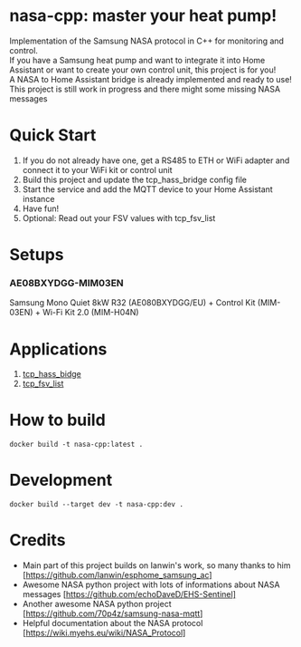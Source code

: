 # nasa-cpp: master your heat pump!
Implementation of the Samsung NASA protocol in C++ for monitoring and control. <br>
If you have a Samsung heat pump and want to integrate it into Home Assistant or want to create your own control unit, this project is for you! <br>
A NASA to Home Assistant bridge is already implemented and ready to use! <br>
This project is still work in progress and there might some missing NASA messages <br>

# Quick Start
1) If you do not already have one, get a RS485 to ETH or WiFi adapter and connect it to your WiFi kit or control unit
2) Build this project and update the tcp_hass_bridge config file
3) Start the service and add the MQTT device to your Home Assistant instance
4) Have fun!
5) Optional: Read out your FSV values with tcp_fsv_list

# Setups
### AE08BXYDGG-MIM03EN
Samsung Mono Quiet 8kW R32 (AE080BXYDGG/EU) + Control Kit (MIM-03EN) + Wi-Fi Kit 2.0 (MIM-H04N)

# Applications
1) [tcp_hass_bidge](APPS.md#tcp-hass-bridge)
2) [tcp_fsv_list](APPS.md#tcp-fsv-list)

# How to build
```
docker build -t nasa-cpp:latest .
```
# Development
```
docker build --target dev -t nasa-cpp:dev .
```

# Credits
- Main part of this project builds on Ianwin's work, so many thanks to him [https://github.com/lanwin/esphome_samsung_ac]
- Awesome NASA python project with lots of informations about NASA messages [https://github.com/echoDaveD/EHS-Sentinel]
- Another awesome NASA python project [https://github.com/70p4z/samsung-nasa-mqtt]
- Helpful documentation about the NASA protocol [https://wiki.myehs.eu/wiki/NASA_Protocol]
